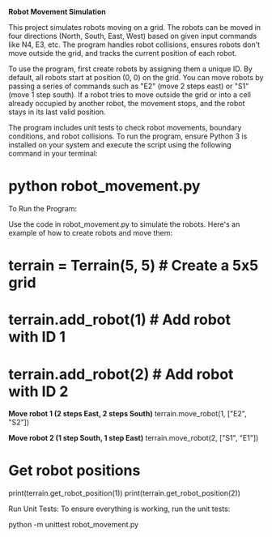 **Robot Movement Simulation**

This project simulates robots moving on a grid. The robots can be moved in four directions (North, South, East, West) based on given input commands like N4, E3, etc. The program handles robot collisions, ensures robots don't move outside the grid, and tracks the current position of each robot.

To use the program, first create robots by assigning them a unique ID. By default, all robots start at position (0, 0) on the grid. You can move robots by passing a series of commands such as "E2" (move 2 steps east) or "S1" (move 1 step south). If a robot tries to move outside the grid or into a cell already occupied by another robot, the movement stops, and the robot stays in its last valid position.

The program includes unit tests to check robot movements, boundary conditions, and robot collisions. To run the program, ensure Python 3 is installed on your system and execute the script using the following command in your terminal:

# python robot_movement.py

To Run the Program:

Use the code in robot_movement.py to simulate the robots. Here's an example of how to create robots and move them:

# terrain = Terrain(5, 5)  # Create a 5x5 grid

# terrain.add_robot(1)     # Add robot with ID 1

# terrain.add_robot(2)     # Add robot with ID 2

**Move robot 1 (2 steps East, 2 steps South)**
terrain.move_robot(1, ["E2", "S2"])

**Move robot 2 (1 step South, 1 step East)**
terrain.move_robot(2, ["S1", "E1"])

# Get robot positions
print(terrain.get_robot_position(1))
print(terrain.get_robot_position(2))

Run Unit Tests:
To ensure everything is working, run the unit tests:

python -m unittest robot_movement.py
